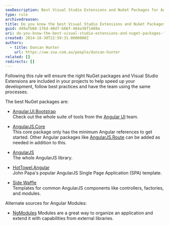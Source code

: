 ```yaml
---
seoDescription: Best Visual Studio Extensions and NuGet Packages for AngularJS development to speed up project development, follow best practices, and ensure team collaboration.
type: rule
archivedreason:
title: Do you know the best Visual Studio Extensions and NuGet Packages for AngularJS?
guid: d49afb68-176d-40d7-b66f-464a38f1469a
uri: do-you-know-the-best-visual-studio-extensions-and-nuget-packages-for-angularjs
created: 2014-10-30T22:59:31.0000000Z
authors:
  - title: Duncan Hunter
    url: https://ww.ssw.com.au/people/duncan-hunter
related: []
redirects: []
---
```


Following this rule will ensure the right NuGet packages and Visual Studio Extensions are included in your projects to help speed up your development, follow best practices and have the team using the same processes.

<!--endintro-->

The best NuGet packages are:

- [Angular.UI.Bootstrap](https://www.nuget.org/packages/Angular.UI.Bootstrap)  
  Check out the whole suite of tools from the [Angular UI](https://angular-ui.github.io/) team.

- [AngularJS.Core](https://www.nuget.org/packages/AngularJS.Core/)  
  This core package only has the minimum Angular references to get started. Other Angular packages like [AngularJS.Route](https://www.nuget.org/packages/AngularJS.Route/) can be added as needed in addition to this.

- [AngularJS](https://www.nuget.org/packages/angularjs)   
  The whole AngularJS library.

- [HotTowel.Angular](https://www.nuget.org/packages/HotTowel.Angular/)   
  John Papa's popular AngularJS Single Page Application (SPA) template.

- [Side Waffle](https://github.com/ligershark/side-waffle)  
  Templates for common AngularJS components like controllers, factories, and modules.

Alternate sources for Angular Modules:

- [NgModules](https://angular.io/guide/ngmodules)
  Modules are a great way to organize an application and extend it with capabilities from external libraries.
